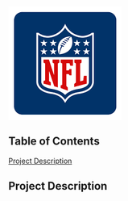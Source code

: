 <img align="center" src="/Images/NFLMockDraftSimulator_NFLLogo.png" alt="NFL Logo">

## Table of Contents
[Project Description](#project-description)

## Project Description
